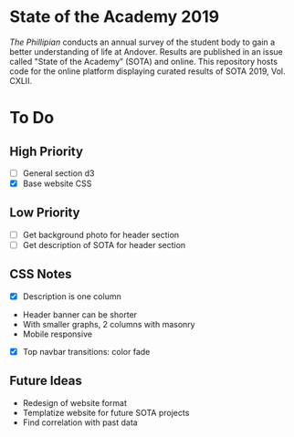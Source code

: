 # State of the Academy 2019

*The Phillipian* conducts an annual survey of the student body to gain a better understanding of life at Andover. Results are published in an issue called "State of the Academy” (SOTA) and online. This repository hosts code for the online platform displaying curated results of SOTA 2019, Vol. CXLII.

# To Do

## High Priority
- [ ] General section d3
- [x] Base website CSS

## Low Priority
- [ ] Get background photo for header section
- [ ] Get description of SOTA for header section

## CSS Notes
- [x] Description is one column
- Header banner can be shorter
- With smaller graphs, 2 columns with masonry
- Mobile responsive
- [x] Top navbar transitions: color fade

## Future Ideas
- Redesign of website format
- Templatize website for future SOTA projects
- Find correlation with past data
